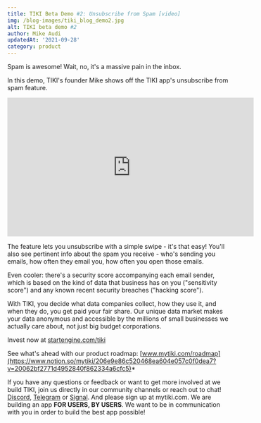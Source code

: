```yaml
---
title: TIKI Beta Demo #2: Unsubscribe from Spam [video]
img: /blog-images/tiki_blog_demo2.jpg
alt: TIKI beta demo #2
author: Mike Audi
updatedAt: '2021-09-28'
category: product
--- 
```

Spam is awesome! Wait, no, it's a massive pain in the inbox. 

In this demo, TIKI's founder Mike shows off the TIKI app's unsubscribe from spam feature. 

<div class="yt-blog"><iframe width="560" height="315" src="https://www.youtube.com/embed/SX07GW8GOXg" title="YouTube video player" frameborder="0" allow="accelerometer; autoplay; clipboard-write; encrypted-media; gyroscope; picture-in-picture" allowfullscreen></iframe></div>

The feature lets you unsubscribe with a simple swipe - it's that easy! You'll also see pertinent info about the spam you receive - who's sending you emails, how often they email you, how often you open those emails. 

Even cooler: there's a security score accompanying each email sender, which is based on the kind of data that business has on you ("sensitivity score") and any known recent security breaches ("hacking score"). 

With TIKI, you decide what data companies collect, how they use it, and when they do, you get paid your fair share. Our unique data market makes your data anonymous and accessible by the millions of small businesses we actually care about, not just big budget corporations. 

Invest now at [startengine.com/tiki](https://www.startengine.com/tiki)

See what's ahead with our product roadmap: [www.mytiki.com/roadmap](https://www.notion.so/mytiki/206e9e86c520468ea604e057c0f0dea7?v=20062bf2771d4952840f862334a6cfc5)*


If you have any questions or feedback or want to get more involved at we build TIKI, join us directly in our community channels or reach out to chat!
[Discord](https://discord.com/invite/evjYQq48Be), [Telegram](https://t.me/mytikiapp) or [Signal](https://signal.group/#CjQKIA66Eq2VHecpcCd-cu-dziozMRSH3EuQdcZJNyMOYNi5EhC0coWtjWzKQ1dDKEjMqhkP). And please sign up at mytiki.com.
We are building an app **FOR USERS, BY USERS**. We want to be in communication with you in order to build the best app possible!
